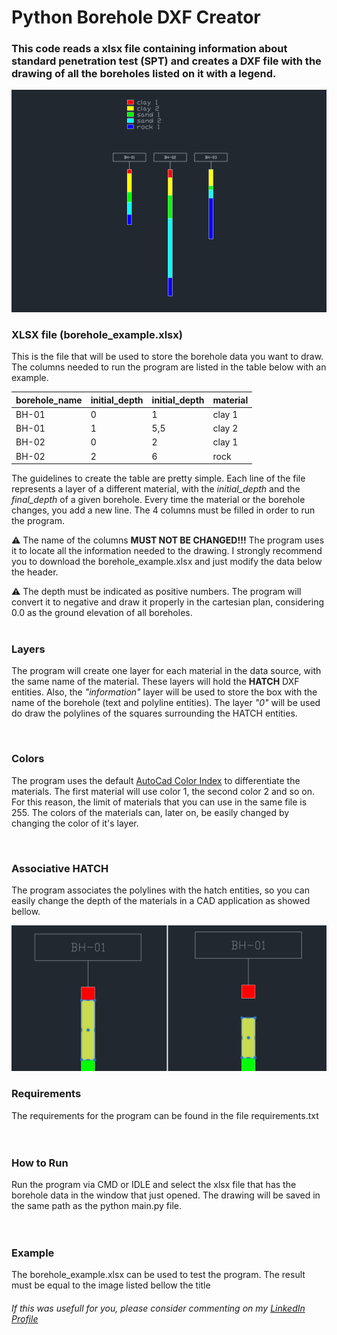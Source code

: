 <h1>Python Borehole DXF Creator</h1>

### This code reads a xlsx file containing information about standard penetration test (SPT) and creates a DXF file with the drawing of all the boreholes listed on it with a legend.

<img src=/static/DXF_log_image.png>

<h3>XLSX file (borehole_example.xlsx)</h3>

<p1>This is the file that will be used to store the borehole data you want to draw. The columns needed to run the program are listed in the table below with an example. </p1>

| borehole_name | initial_depth | initial_depth | material |
| --- | --- | --- | --- |
| BH-01 | 0 | 1 | clay 1 |
| BH-01 | 1 | 5,5 | clay 2 |
| BH-02 | 0 | 2 | clay 1 |
| BH-02 | 2 | 6 | rock |

<p1>The guidelines to create the table are pretty simple. Each line of the file represents a layer of a different material, with the *initial_depth* and the *final_depth* of a given borehole. Every time the material or the borehole changes, you add a new line. The 4  columns must be filled in order to run the program.</p1>


<p1>⚠️  The name of the columns **MUST NOT BE CHANGED!!!** The program uses it to locate all the information needed to the drawing. I strongly recommend you to download the borehole_example.xlsx and just modify the data below the header.</p1>

<p1>⚠️  The depth must be indicated as positive numbers. The program will convert it to negative and draw it properly in the cartesian plan, considering 0.0 as the ground elevation of all boreholes.</p1>
<br> 
<br>  
<h3>Layers</h3>

<p1>The program will create one layer for each material in the data source, with the same name of the material. These layers will hold the **HATCH** DXF entities. Also, the *"information"* layer will be used to store the box with the name of the borehole (text and polyline entities). The layer *"0"* will be used do draw the polylines of the squares surrounding the HATCH entities.</p>
<br>  
<h3>Colors</h3>

<p1>The program uses the default <a href="https://ezdxf.readthedocs.io/en/stable/concepts/aci.html?highlight=color%20system">AutoCad Color Index</a> to differentiate the materials. The first material will use color 1, the second color 2 and so on. For this reason, the limit of materials that you can use in the same file is 255. The colors of the materials can, later on, be easily changed by changing the color of it's layer.</p>
<br>  
<h3>Associative HATCH</h3>

<p1>The program associates the polylines with the hatch entities, so you can easily change the depth of the materials in a CAD application as showed bellow.</p1>

<img src=/static/DXF_log_associative.png>
<br> 
<h3>Requirements</h3>
 
<p1>The requirements for the program can be found in the file requirements.txt</p1>
<br>  
<br>  
<h3>How to Run</h3>

<p1>Run the program via CMD or IDLE and select the xlsx file that has the borehole data in the window that just opened. The drawing will be saved in the same path as the python main.py file.</p1>
<br>  
<br>  
<h3>Example</h3>

<p1>The borehole_example.xlsx can be used to test the program. The result must be equal to the image listed bellow the title</p1>

<h6>If this was usefull for you, please consider commenting on my <a href="https://www.linkedin.com/in/marcus-paulo-zucareli-dias-rodrigues-734690105/?locale=en_US">LinkedIn Profile</a></h6>

